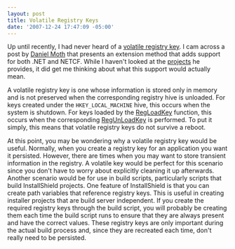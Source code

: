 ```yaml
---
layout: post
title: Volatile Registry Keys
date: '2007-12-24 17:47:09 -05:00'
---
```


Up until recently, I had never heard of a [volatile registry key](http://msdn2.microsoft.com/en-gb/library/ms891450.aspx). I cam across a post by [Daniel Moth](http://www.danielmoth.com/Blog/2007/12/volatile-registrykey.html) that presents an extension method that adds support for both .NET and NETCF. While I haven't looked at the [projects](http://www.danielmoth.com/Blog/VolatileRegSolution.zip) he provides, it did get me thinking about what this support would actually mean.

A volatile registry key is one whose information is stored only in memory and is not preserved when the corresponding registry hive is unloaded. For keys created under the `HKEY_LOCAL_MACHINE` hive, this occurs when the system is shutdown. For keys loaded by the [RegLoadKey](http://msdn2.microsoft.com/en-gb/library/ms724889(VS.85).aspx) function, this occurs when the corresponding [RegUnLoadKey](http://msdn2.microsoft.com/en-gb/library/ms724924(VS.85).aspx) is performed. To put it simply, this means that volatile registry keys do not survive a reboot.

At this point, you may be wondering why a volatile registry key would be useful. Normally, when you create a registry key for an application you want it persisted. However, there are times when you may want to store transient information in the registry. A volatile key would be perfect for this scenario since you don't have to worry about explicitly cleaning it up afterwards. Another scenario would be for use in build scripts, particularly scripts that build InstallShield projects. One feature of InstallShield is that you can create path variables that reference registry keys. This is useful in creating installer projects that are build server independent. If you create the required registry keys through the build script, you will probably be creating them each time the build script runs to ensure that they are always present and have the correct values. These registry keys are only important during the actual build process and, since they are recreated each time, don't really need to be persisted.
